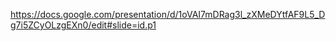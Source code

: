 https://docs.google.com/presentation/d/1oVAI7mDRag3l_zXMeDYtfAF9L5_Dg7i5ZCyOLzgEXn0/edit#slide=id.p1
